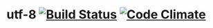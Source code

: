 # utf-8 [![Build Status](https://travis-ci.org/ileri/utf-8.svg?branch=master)](https://travis-ci.org/ileri/utf-8) [![Code Climate](https://codeclimate.com/github/ileri/utf-8/badges/gpa.svg)](https://codeclimate.com/github/ileri/utf-8)
